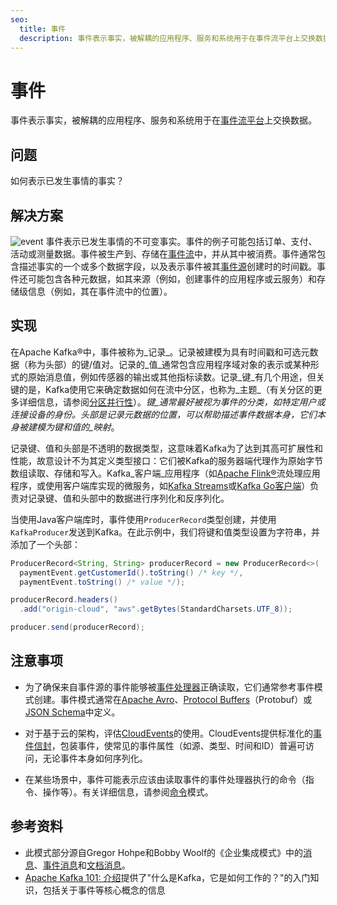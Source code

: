 ```yaml
---
seo:
  title: 事件
  description: 事件表示事实，被解耦的应用程序、服务和系统用于在事件流平台上交换数据。
---
```


# 事件
事件表示事实，被解耦的应用程序、服务和系统用于在[事件流平台](../event-stream/event-streaming-platform.md)上交换数据。

## 问题
如何表示已发生事情的事实？

## 解决方案
![event](../img/event.svg)
事件表示已发生事情的不可变事实。事件的例子可能包括订单、支付、活动或测量数据。事件被生产到、存储在[事件流](../event-stream/event-stream.md)中，并从其中被消费。事件通常包含描述事实的一个或多个数据字段，以及表示事件被其[事件源](../event-source/event-source.md)创建时的时间戳。事件还可能包含各种元数据，如其来源（例如，创建事件的应用程序或云服务）和存储级信息（例如，其在事件流中的位置）。

## 实现
在Apache Kafka®中，事件被称为_记录_。记录被建模为具有时间戳和可选元数据（称为头部）的键/值对。记录的_值_通常包含应用程序域对象的表示或某种形式的原始消息值，例如传感器的输出或其他指标读数。记录_键_有几个用途，但关键的是，Kafka使用它来确定数据如何在流中分区，也称为_主题_（有关分区的更多详细信息，请参阅[分区并行性](../event-stream/partitioned-parallelism.md)）。_键_通常最好被视为事件的分类，如特定用户或连接设备的身份。头部是记录元数据的位置，可以帮助描述事件数据本身，它们本身被建模为键和值的_映射_。

记录键、值和头部是不透明的数据类型，这意味着Kafka为了达到其高可扩展性和性能，故意设计不为其定义类型接口：它们被Kafka的服务器端代理作为原始字节数组读取、存储和写入。Kafka_客户端_应用程序（如[Apache Flink®](https://developer.confluent.io/courses/apache-flink/intro/)流处理应用程序，或使用客户端库实现的微服务，如[Kafka Streams](https://docs.confluent.io/platform/current/streams/index.html)或[Kafka Go客户端](https://docs.confluent.io/kafka-clients/go/current/overview.html)）负责对记录键、值和头部中的数据进行序列化和反序列化。

当使用Java客户端库时，事件使用`ProducerRecord`类型创建，并使用`KafkaProducer`发送到Kafka。在此示例中，我们将键和值类型设置为字符串，并添加了一个头部：

```java
ProducerRecord<String, String> producerRecord = new ProducerRecord<>(
  paymentEvent.getCustomerId().toString() /* key */, 
  paymentEvent.toString() /* value */);

producerRecord.headers()
  .add("origin-cloud", "aws".getBytes(StandardCharsets.UTF_8)); 

producer.send(producerRecord);
```

## 注意事项
* 为了确保来自事件源的事件能够被[事件处理器](../event-processing/event-processor.md)正确读取，它们通常参考事件模式创建。事件模式通常在[Apache Avro](https://avro.apache.org/docs/current/spec.html)、[Protocol Buffers](https://developers.google.com/protocol-buffers)（Protobuf）或[JSON Schema](https://json-schema.org/)中定义。

* 对于基于云的架构，评估[CloudEvents](https://cloudevents.io/)的使用。CloudEvents提供标准化的[事件信封](../event/event-envelope.md)，包装事件，使常见的事件属性（如源、类型、时间和ID）普遍可访问，无论事件本身如何序列化。

* 在某些场景中，事件可能表示应该由读取事件的事件处理器执行的命令（指令、操作等）。有关详细信息，请参阅[命令](../event/command.md)模式。

## 参考资料
* 此模式部分源自Gregor Hohpe和Bobby Woolf的《企业集成模式》中的[消息](https://www.enterpriseintegrationpatterns.com/patterns/messaging/Message.html)、[事件消息](https://www.enterpriseintegrationpatterns.com/patterns/messaging/EventMessage.html)和[文档消息](https://www.enterpriseintegrationpatterns.com/patterns/messaging/DocumentMessage.html)。
* [Apache Kafka 101: 介绍](/learn-kafka/apache-kafka/events/)提供了"什么是Kafka，它是如何工作的？"的入门知识，包括关于事件等核心概念的信息
